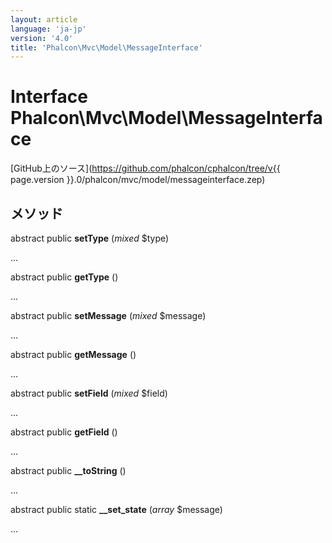 ```yaml
---
layout: article
language: 'ja-jp'
version: '4.0'
title: 'Phalcon\Mvc\Model\MessageInterface'
---
```

# Interface **Phalcon\Mvc\Model\MessageInterface**

[GitHub上のソース](https://github.com/phalcon/cphalcon/tree/v{{ page.version }}.0/phalcon/mvc/model/messageinterface.zep)

## メソッド

abstract public **setType** (*mixed* $type)

...

abstract public **getType** ()

...

abstract public **setMessage** (*mixed* $message)

...

abstract public **getMessage** ()

...

abstract public **setField** (*mixed* $field)

...

abstract public **getField** ()

...

abstract public **__toString** ()

...

abstract public static **__set_state** (*array* $message)

...